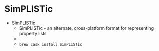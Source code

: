 # SimPLISTic
- [SimPLISTic](http://newosxbook.com/tools/simplistic.html)
  -  SimPLISTic - an alternate, cross-platform format for representing property lists
  - 
  - `brew cask install SimPLISTic`
